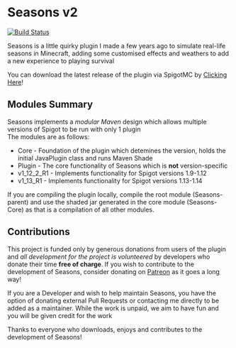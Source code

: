 # Seasons v2 
[![Build Status](https://travis-ci.org/Harieo/Seasons.svg?branch=master)](https://travis-ci.org/Harieo/Seasons/)  

Seasons is a little quirky plugin I made a few years ago to simulate real-life seasons in Minecraft, adding some
customised effects and weathers to add a new experience to playing survival

You can download the latest release of the plugin via SpigotMC by [Clicking Here](https://www.spigotmc.org/resources/seasons.39298/)!

## Modules Summary

Seasons implements a _modular Maven_ design which allows multiple versions of Spigot to be run with only 1 plugin  
The modules are as follows:  
* Core - Foundation of the plugin which detemines the version, holds the initial JavaPlugin class and runs Maven Shade
* Plugin - The core functionality of Seasons which is **not** version-specific
* v1_12_2_R1 - Implements functionality for Spigot versions 1.9-1.12
* v1_13_R1 - Implements functionality for Spigot versions 1.13-1.14

If you are compiling the plugin locally, compile the root module (Seasons-parent) and use the shaded jar generated in the 
  core module (Seasons-Core) as that is a compilation of all other modules.
   
## Contributions

This project is funded only by generous donations from users of the plugin and _all development for the project is volunteered_
  by developers who donate their time **free of charge**. If you wish to contribute to the development of Seasons, consider donating
  on [Patreon](https://www.patreon.com/harieo) as it goes a long way!
  
If you are a Developer and wish to help maintain Seasons, you have the option of donating external Pull Requests or contacting me directly to be added as a maintainer. While the work is unpaid, we aim to have fun and you will be given credit for the work

Thanks to everyone who downloads, enjoys and contributes to the development of Seasons!

